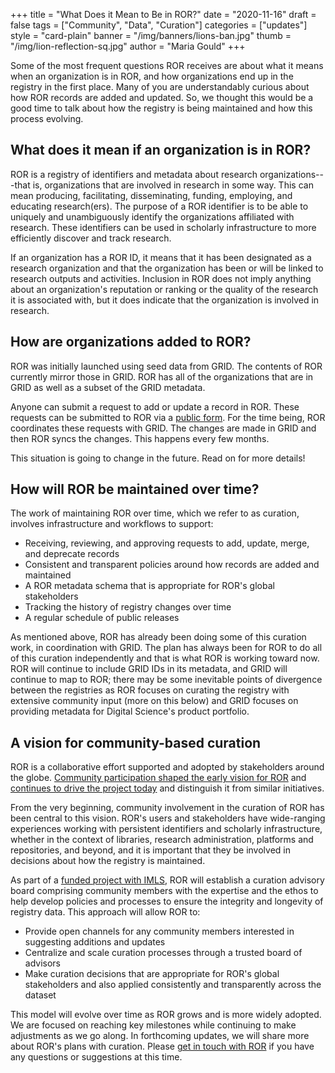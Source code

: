 +++
title = "What Does it Mean to Be in ROR?"
date = "2020-11-16"
draft = false
tags = ["Community", "Data", "Curation"]
categories = ["updates"]
style = "card-plain"
banner = "/img/banners/lions-ban.jpg"
thumb = "/img/lion-reflection-sq.jpg"
author = "Maria Gould"
+++

Some of the most frequent questions ROR receives are about what it means when an organization is in ROR, and how organizations end up in the registry in the first place. Many of you are understandably curious about how ROR records are added and updated. So, we thought this would be a good time to talk about how the registry is being maintained and how this process evolving.

## What does it mean if an organization is in ROR?

ROR is a registry of identifiers and metadata about research organizations---that is, organizations that are involved in research in some way. This can mean producing, facilitating, disseminating, funding, employing, and educating research(ers). The purpose of a ROR identifier is to be able to uniquely and unambiguously identify the organizations affiliated with research. These identifiers can be used in scholarly infrastructure to more efficiently discover and track research.

If an organization has a ROR ID, it means that it has been designated as a research organization and that the organization has been or will be linked to research outputs and activities. Inclusion in ROR does not imply anything about an organization's reputation or ranking or the quality of the research it is associated with, but it does indicate that the organization is involved in research.

## How are organizations added to ROR? 

ROR was initially launched using seed data from GRID. The contents of ROR currently mirror those in GRID. ROR has all of the organizations that are in GRID as well as a subset of the GRID metadata.

Anyone can submit a request to add or update a record in ROR. These requests can be submitted to ROR via a [public form](https://ror.org/curation). For the time being, ROR coordinates these requests with GRID. The changes are made in GRID and then ROR syncs the changes. This happens every few months.

This situation is going to change in the future. Read on for more details!

## How will ROR be maintained over time?

The work of maintaining ROR over time, which we refer to as curation, involves infrastructure and workflows to support:

- Receiving, reviewing, and approving requests to add, update, merge, and deprecate records
- Consistent and transparent policies around how records are added and maintained
- A ROR metadata schema that is appropriate for ROR's global stakeholders
- Tracking the history of registry changes over time
- A regular schedule of public releases

As mentioned above, ROR has already been doing some of this curation work, in coordination with GRID. The plan has always been for ROR to do all of this curation independently and that is what ROR is working toward now. ROR will continue to include GRID IDs in its metadata, and GRID will continue to map to ROR; there may be some inevitable points of divergence between the registries as ROR focuses on curating the registry with extensive community input (more on this below) and GRID focuses on providing metadata for Digital Science's product portfolio.

## A vision for community-based curation

ROR is a collaborative effort supported and adopted by stakeholders around the globe. [Community participation shaped the early vision for ROR](https://ror.org/about#history) and [continues to drive the project today](https://ror.org/blog/2020-11-11-who-is-the-ror-community) and distinguish it from similar initiatives.

From the very beginning, community involvement in the curation of ROR has been central to this vision. ROR's users and stakeholders have wide-ranging experiences working with persistent identifiers and scholarly infrastructure, whether in the context of libraries, research administration, platforms and repositories, and beyond, and it is important that they be involved in decisions about how the registry is maintained.

As part of a [funded project with IMLS](https://www.imls.gov/grants/awarded/lg-246305-ols-20), ROR will establish a curation advisory board comprising community members with the expertise and the ethos to help develop policies and processes to ensure the integrity and longevity of registry data. This approach will allow ROR to: 

- Provide open channels for any community members interested in suggesting additions and updates
- Centralize and scale curation processes through a trusted board of advisors
- Make curation decisions that are appropriate for ROR's global stakeholders and also applied consistently and transparently across the dataset

This model will evolve over time as ROR grows and is more widely adopted. We are focused on reaching key milestones while continuing to make adjustments as we go along.  In forthcoming updates, we will share more about ROR's plans with curation. Please [get in touch with ROR](mailto:info@ror.org) if you have any questions or suggestions at this time.
